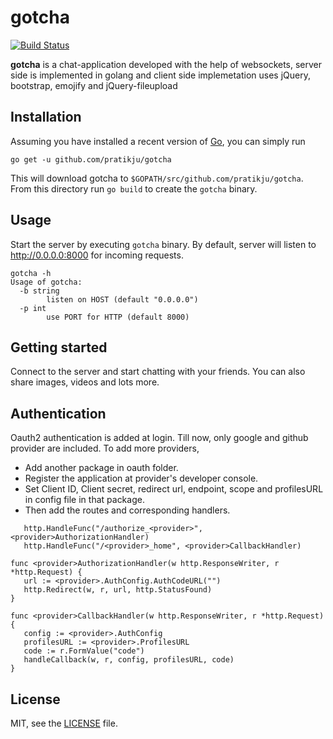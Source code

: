 # gotcha

[![Build Status](https://travis-ci.org/pratikju/gotcha.svg?branch=master)](https://travis-ci.org/pratikju/gotcha)

**gotcha** is a chat-application developed with the help of websockets, server side is implemented in golang and client side implemetation uses jQuery, bootstrap, emojify and jQuery-fileupload

## Installation

Assuming you have installed a recent version of
[Go](https://golang.org/doc/install), you can simply run

```
go get -u github.com/pratikju/gotcha
```

This will download gotcha to `$GOPATH/src/github.com/pratikju/gotcha`. From
  this directory run `go build` to create the `gotcha` binary.

## Usage

Start the server by executing `gotcha` binary. By default, server will listen to http://0.0.0.0:8000 for incoming requests.

```
gotcha -h
Usage of gotcha:
  -b string
    	listen on HOST (default "0.0.0.0")
  -p int
    	use PORT for HTTP (default 8000)
```
## Getting started

Connect to the server and start chatting with your friends. You can also share images, videos and lots more.

## Authentication

Oauth2 authentication is added at login. Till now, only google and github provider are included.
To add more providers,
 - Add another package in oauth folder.
 - Register the application at provider's developer console.
 - Set Client ID, Client secret, redirect url, endpoint, scope and profilesURL in config file in that package.
 - Then add the routes and corresponding handlers.

 ```
 	http.HandleFunc("/authorize_<provider>", <provider>AuthorizationHandler)
	http.HandleFunc("/<provider>_home", <provider>CallbackHandler)
 ```

 ```
 func <provider>AuthorizationHandler(w http.ResponseWriter, r *http.Request) {
	url := <provider>.AuthConfig.AuthCodeURL("")
	http.Redirect(w, r, url, http.StatusFound)
}

func <provider>CallbackHandler(w http.ResponseWriter, r *http.Request) {
	config := <provider>.AuthConfig
	profilesURL := <provider>.ProfilesURL
	code := r.FormValue("code")
	handleCallback(w, r, config, profilesURL, code)
}
```

## License

MIT, see the [LICENSE](https://raw.githubusercontent.com/pratikju/gotcha/master/LICENSE.md) file.
